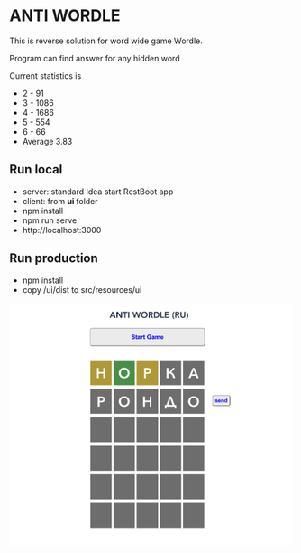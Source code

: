 ANTI WORDLE
======================

This is reverse solution for word wide game Wordle. 

Program can find answer for any hidden word

Current statistics is 

 - 2 - 91
 - 3 - 1086
 - 4 - 1686
 - 5 - 554
 - 6 - 66
 - Average 3.83

## Run local
- server: standard Idea start RestBoot app
- client: from <b>ui </b> folder
- npm install
- npm run serve
- http://localhost:3000

## Run production 
- npm install
- copy /ui/dist to src/resources/ui

![plot](./screen.png)
